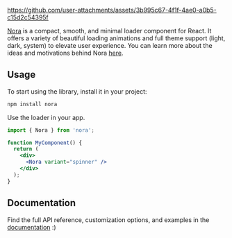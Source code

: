 https://github.com/user-attachments/assets/3b995c67-4f1f-4ae0-a0b5-c15d2c54395f

[Nora](https://sonner.emilkowal.ski/) is a compact, smooth, and minimal loader component for React. It offers a variety of beautiful loading animations and full theme support (light, dark, system) to elevate user experience. You can learn more about the ideas and motivations behind Nora [here](https://emilkowal.ski/ui/building-a-toast-component).

## Usage

To start using the library, install it in your project:

```bash
npm install nora
```

Use the loader in your app.

```jsx
import { Nora } from 'nora';

function MyComponent() {
  return (
    <div>
      <Nora variant="spinner" />
    </div>
  );
}
```

## Documentation
Find the full API reference, customization options, and examples in the [documentation](https://sonner.emilkowal.ski/getting-started) :)
